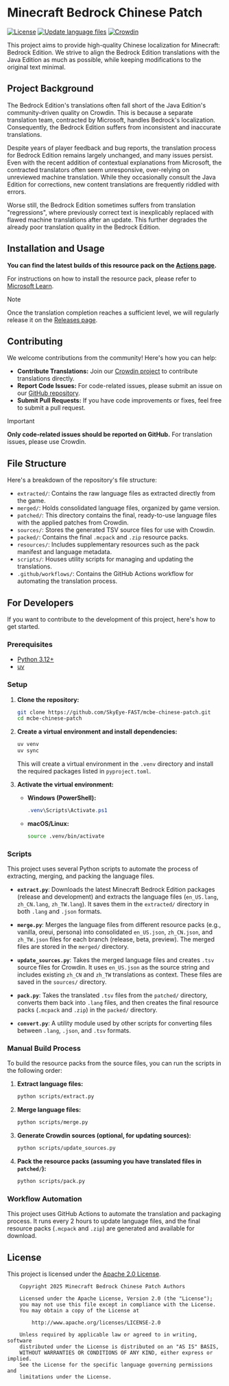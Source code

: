 # Minecraft Bedrock Chinese Patch

[![License](https://img.shields.io/badge/License-Apache%202.0-blue.svg)](LICENSE) [![Update language files](https://github.com/SkyEye-FAST/mcbe-chinese-patch/actions/workflows/update.yml/badge.svg)](https://github.com/SkyEye-FAST/mcbe-chinese-patch/actions/workflows/update.yml) [![Crowdin](https://badges.crowdin.net/mcbe-chinese-patch/localized.svg)](https://crowdin.com/project/mcbe-chinese-patch)

This project aims to provide high-quality Chinese localization for Minecraft: Bedrock Edition. We strive to align the Bedrock Edition translations with the Java Edition as much as possible, while keeping modifications to the original text minimal.

## Project Background

The Bedrock Edition's translations often fall short of the Java Edition's community-driven quality on Crowdin. This is because a separate translation team, contracted by Microsoft, handles Bedrock's localization. Consequently, the Bedrock Edition suffers from inconsistent and inaccurate translations.

Despite years of player feedback and bug reports, the translation process for Bedrock Edition remains largely unchanged, and many issues persist. Even with the recent addition of contextual explanations from Microsoft, the contracted translators often seem unresponsive, over-relying on unreviewed machine translation. While they occasionally consult the Java Edition for corrections, new content translations are frequently riddled with errors.

Worse still, the Bedrock Edition sometimes suffers from translation "regressions", where previously correct text is inexplicably replaced with flawed machine translations after an update. This further degrades the already poor translation quality in the Bedrock Edition.

## Installation and Usage

**You can find the latest builds of this resource pack on the [Actions page](https://github.com/SkyEye-FAST/mcbe-chinese-patch/actions).**

For instructions on how to install the resource pack, please refer to [Microsoft Learn](https://learn.microsoft.com/en-us/minecraft/creator/documents/gettingstarted).

> [!NOTE]
> Once the translation completion reaches a sufficient level, we will regularly release it on the [Releases page](https://github.com/SkyEye-FAST/mcbe-chinese-patch/releases).

## Contributing

We welcome contributions from the community! Here's how you can help:

- **Contribute Translations:** Join our [Crowdin project](https://crowdin.com/project/mcbe-chinese-patch) to contribute translations directly.
- **Report Code Issues:** For code-related issues, please submit an issue on our [GitHub repository](https://github.com/SkyEye-FAST/mcbe-chinese-patch/issues).
- **Submit Pull Requests:** If you have code improvements or fixes, feel free to submit a pull request.

> [!IMPORTANT]
> **Only code-related issues should be reported on GitHub.** For translation issues, please use Crowdin.

## File Structure

Here's a breakdown of the repository's file structure:

- `extracted/`: Contains the raw language files as extracted directly from the game.
- `merged/`: Holds consolidated language files, organized by game version.
- `patched/`: This directory contains the final, ready-to-use language files with the applied patches from Crowdin.
- `sources/`: Stores the generated TSV source files for use with Crowdin.
- `packed/`: Contains the final `.mcpack` and `.zip` resource packs.
- `resources/`: Includes supplementary resources such as the pack manifest and language metadata.
- `scripts/`: Houses utility scripts for managing and updating the translations.
- `.github/workflows/`: Contains the GitHub Actions workflow for automating the translation process.

## For Developers

If you want to contribute to the development of this project, here's how to get started.

### Prerequisites

- [Python 3.12+](https://www.python.org/)
- [uv](https://github.com/astral-sh/uv)

### Setup

1. **Clone the repository:**

    ```bash
    git clone https://github.com/SkyEye-FAST/mcbe-chinese-patch.git
    cd mcbe-chinese-patch
    ```

2. **Create a virtual environment and install dependencies:**

    ```bash
    uv venv
    uv sync
    ```

    This will create a virtual environment in the `.venv` directory and install the required packages listed in `pyproject.toml`.

3. **Activate the virtual environment:**

    - **Windows (PowerShell):**

        ```powershell
        .venv\Scripts\Activate.ps1
        ```

    - **macOS/Linux:**

        ```bash
        source .venv/bin/activate
        ```

### Scripts

This project uses several Python scripts to automate the process of extracting, merging, and packing the language files.

- **`extract.py`**: Downloads the latest Minecraft Bedrock Edition packages (release and development) and extracts the language files (`en_US.lang`, `zh_CN.lang`, `zh_TW.lang`). It saves them in the `extracted/` directory in both `.lang` and `.json` formats.

- **`merge.py`**: Merges the language files from different resource packs (e.g., vanilla, oreui, persona) into consolidated `en_US.json`, `zh_CN.json`, and `zh_TW.json` files for each branch (release, beta, preview). The merged files are stored in the `merged/` directory.

- **`update_sources.py`**: Takes the merged language files and creates `.tsv` source files for Crowdin. It uses `en_US.json` as the source string and includes existing `zh_CN` and `zh_TW` translations as context. These files are saved in the `sources/` directory.

- **`pack.py`**: Takes the translated `.tsv` files from the `patched/` directory, converts them back into `.lang` files, and then creates the final resource packs (`.mcpack` and `.zip`) in the `packed/` directory.

- **`convert.py`**: A utility module used by other scripts for converting files between `.lang`, `.json`, and `.tsv` formats.

### Manual Build Process

To build the resource packs from the source files, you can run the scripts in the following order:

1. **Extract language files:**

   ```bash
   python scripts/extract.py
   ```

2. **Merge language files:**

   ```bash
   python scripts/merge.py
   ```

3. **Generate Crowdin sources (optional, for updating sources):**

   ```bash
   python scripts/update_sources.py
   ```

4. **Pack the resource packs (assuming you have translated files in `patched/`):**

   ```bash
   python scripts/pack.py
   ```

### Workflow Automation

This project uses GitHub Actions to automate the translation and packaging process. It runs every 2 hours to update language files, and the final resource packs (`.mcpack` and `.zip`) are generated and available for download.

## License

This project is licensed under the [Apache 2.0 License](LICENSE).

``` text
    Copyright 2025 Minecraft Bedrock Chinese Patch Authors

    Licensed under the Apache License, Version 2.0 (the "License");
    you may not use this file except in compliance with the License.
    You may obtain a copy of the License at

        http://www.apache.org/licenses/LICENSE-2.0

    Unless required by applicable law or agreed to in writing, software
    distributed under the License is distributed on an "AS IS" BASIS,
    WITHOUT WARRANTIES OR CONDITIONS OF ANY KIND, either express or implied.
    See the License for the specific language governing permissions and
    limitations under the License.
```
